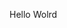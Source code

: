Hello Wolrd




























































































































































































































































































































































































































































































































































































































































































































































































































































































































































































































































































































































































































































































































































































































































































































































































































































































































































































































































































































































































































































































































































































































































































































































































































































































































































































































































































































































































































































































































































